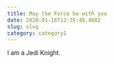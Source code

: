 ```yaml
---
title: May the Force be with you
date: 2020-01-16T12:35:45.460Z
slug: slug
category: category1
---
```

I am a Jedi Knight.
